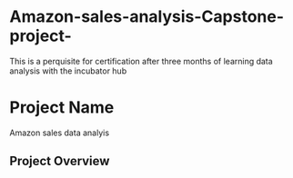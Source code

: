 # Amazon-sales-analysis-Capstone-project-
This is a perquisite for certification after three months of learning data analysis with the incubator hub
# Project Name

Amazon sales data analyis

## Project Overview
